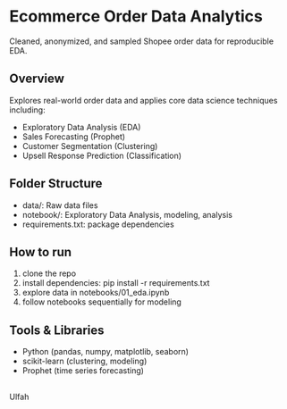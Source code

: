 # Ecommerce Order Data Analytics
Cleaned, anonymized, and sampled Shopee order data for reproducible EDA.

## Overview
Explores real-world order data and applies core data science techniques including:

- Exploratory Data Analysis (EDA)
- Sales Forecasting (Prophet)
- Customer Segmentation (Clustering)
- Upsell Response Prediction (Classification)

## Folder Structure
- data/: Raw data files
- notebook/: Exploratory Data Analysis, modeling, analysis
- requirements.txt: package dependencies

## How to run
1. clone the repo
2. install dependencies: pip install -r requirements.txt
3. explore data in notebooks/01_eda.ipynb
4. follow notebooks sequentially for modeling

## Tools & Libraries
- Python (pandas, numpy, matplotlib, seaborn)
- scikit-learn (clustering, modeling)
- Prophet (time series forecasting)
##
Ulfah
